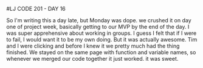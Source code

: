 #LJ CODE 201 - DAY 16

So I'm writing this a day late, but Monday was dope. we crushed it on day one of project week, basically getting to our MVP by the end of the day. I was super apprehensive about working in groups. I guess I felt that if I were to fail, I would want it to be my own doing. But it was actually awesome. Tim and I were clicking and before I knew it we pretty much had the thing finished. We stayed on the same page with function and variable names, so whenever we merged our code together it just worked. it was sweet.
